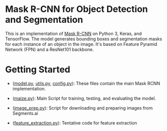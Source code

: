 # Mask R-CNN for Object Detection and Segmentation

This is an implementation of [Mask R-CNN](https://arxiv.org/abs/1703.06870) on Python 3, Keras, and TensorFlow. The model generates bounding boxes and segmentation masks for each instance of an object in the image. It's based on Feature Pyramid Network (FPN) and a ResNet101 backbone.

# Getting Started
* ([model.py](mrcnn/model.py), [utils.py](mrcnn/utils.py), [config.py](mrcnn/config.py)): These files contain the main Mask RCNN implementation. 

* ([maize.py](samples/maize/maize.py)): Main Script for training, testing, and evaluating the model.

* ([image_prep.py](samples/maize/image_prep.py)): Script for downloading and preparing images from Segments.ai

* ([feature_extraction.py](samples/maize/feature_extraction.py)): Tentative code for feature extraction
